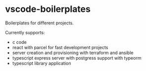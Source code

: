# vscode-boilerplates

Boilerplates for different projects.

Currently supports:

* c code
* react with parcel for fast development projects
* server creation and provisioning with terraform and ansible 
* typescript express server with postgress support with typeorm
* typescript library application
